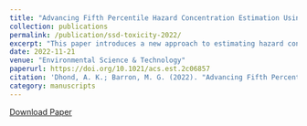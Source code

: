 ```yaml
---
title: "Advancing Fifth Percentile Hazard Concentration Estimation Using Toxicity-Normalized Species Sensitivity Distributions"
collection: publications
permalink: /publication/ssd-toxicity-2022/
excerpt: "This paper introduces a new approach to estimating hazard concentrations using toxicity-normalized species sensitivity distributions (SSDn)."
date: 2022-11-21
venue: "Environmental Science & Technology"
paperurl: https://doi.org/10.1021/acs.est.2c06857
citation: 'Dhond, A. K.; Barron, M. G. (2022). "Advancing Fifth Percentile Hazard Concentration Estimation Using Toxicity-Normalized Species Sensitivity Distributions." *Environ. Sci. Technol.* 56(23), 17188–17196.'
category: manuscripts
---
```


[Download Paper](/files/dhond-2022-advancing-fifth-percentile.pdf)

